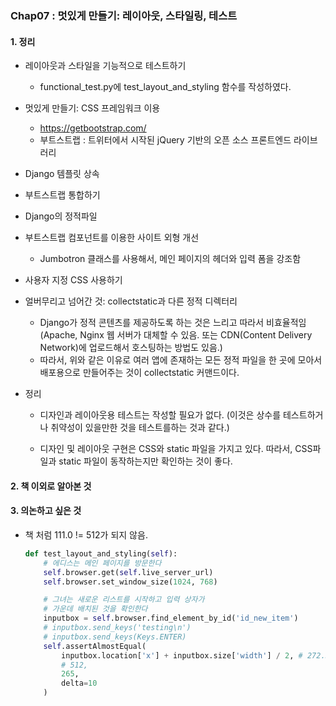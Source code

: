 ### Chap07 : 멋있게 만들기: 레이아웃, 스타일링, 테스트  



#### 1. 정리

 * 레이아웃과 스타일을 기능적으로 테스트하기

   	* functional_test.py에 test_layout_and_styling 함수를 작성하였다.

 * 멋있게 만들기: CSS 프레임워크 이용

   	* https://getbootstrap.com/
   	* 부트스트랩 : 트위터에서 시작된 jQuery 기반의 오픈 소스 프론트엔드 라이브러리

 * Django 템플릿 상속

 * 부트스트랩 통합하기

 * Django의 정적파일

 * 부트스트랩 컴포넌트를 이용한 사이트 외형 개선

    * Jumbotron 클래스를 사용해서, 메인 페이지의 헤더와 입력 폼을 강조함

 * 사용자 지정 CSS 사용하기

 * 얼버무리고 넘어간 것: collectstatic과 다른 정적 디렉터리

    * Django가 정적 콘텐츠를 제공하도록 하는 것은 느리고 따라서 비효율적임 (Apache, Nginx 웹 서버가 대체할 수 있음. 또는 CDN(Content Delivery Network)에 업로드해서 호스팅하는 방법도 있음.)
    * 따라서, 위와 같은 이유로 여러 앱에 존재하는 모든 정적 파일을 한 곳에 모아서 배포용으로 만들어주는 것이 collectstatic 커맨드이다.

 * 정리

    * 디자인과 레이아웃용 테스트는 작성할 필요가 없다. (이것은 상수를 테스트하거나 취약성이 있을만한 것을 테스트를하는 것과 같다.)

    * 디자인 및 레이아웃 구현은 CSS와 static 파일을 가지고 있다. 따라서, CSS파일과 static 파일이 동작하는지만 확인하는 것이 좋다.

      

#### 2. 책 이외로 알아본 것



#### 3. 의논하고 싶은 것
* 책 처럼 111.0 != 512가 되지 않음.

  ```python
  def test_layout_and_styling(self):
      # 에디스는 메인 페이지를 방문한다
      self.browser.get(self.live_server_url)
      self.browser.set_window_size(1024, 768)
  
      # 그녀는 새로운 리스트를 시작하고 입력 상자가
      # 가운데 배치된 것을 확인한다
      inputbox = self.browser.find_element_by_id('id_new_item')
      # inputbox.send_keys('testing\n')
      # inputbox.send_keys(Keys.ENTER)
      self.assertAlmostEqual(
          inputbox.location['x'] + inputbox.size['width'] / 2, # 272.5
          # 512,
          265,
          delta=10
      )
  ```

